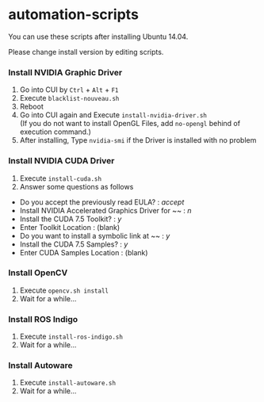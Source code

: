 # automation-scripts

You can use these scripts after installing Ubuntu 14.04.

Please change install version by editing scripts.

### Install NVIDIA Graphic Driver
1. Go into CUI by `Ctrl` + `Alt` + `F1`
1. Execute `blacklist-nouveau.sh`
1. Reboot
1. Go into CUI again and Execute `install-nvidia-driver.sh`<br>
(If you do not want to install OpenGL Files, add `no-opengl` behind of execution command.)
1. After installing, Type `nvidia-smi` if the Driver is installed with no problem

### Install NVIDIA CUDA Driver
1. Execute `install-cuda.sh`<br>
1. Answer some questions as follows

  - Do you accept the previously read EULA? : *accept*
  - Install NVIDIA Accelerated Graphics Driver for ~~ : *n*
  - Install the CUDA 7.5 Toolkit? : *y*
  - Enter Toolkit Location : (blank)
  - Do you want to install a symbolic link at ~~ : *y*
  - Install the CUDA 7.5 Samples? : *y*
  - Enter CUDA Samples Location : (blank)
  
### Install OpenCV
1. Execute `opencv.sh install`
1. Wait for a while...

### Install ROS Indigo
1. Execute `install-ros-indigo.sh`
1. Wait for a while...

### Install Autoware
1. Execute `install-autoware.sh`
1. Wait for a while...
